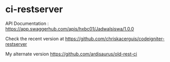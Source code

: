 # ci-restserver
API Documentation : https://app.swaggerhub.com/apis/hxbc01/Jadwalsiswa/1.0.0

Check the recent version at https://github.com/chriskacerguis/codeigniter-restserver

My alternate version https://github.com/ardisaurus/old-rest-ci
